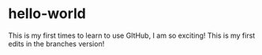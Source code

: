 # hello-world
This is my first times to learn to use GItHub, I am so exciting!
This is my first edits in the branches version!
